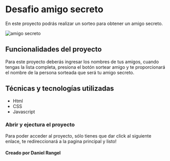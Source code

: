 <h1 >Desafio amigo secreto</h1>

En este proyecto podrás realizar un sorteo para obtener un amigo secreto.

![amigo secreto](https://github.com/user-attachments/assets/b8f5d5d2-08fe-43da-9c88-a88723f317ca)


<h2>Funcionalidades del proyecto</h2>
Para este proyecto deberás ingresar los nombres de tus amigos, cuando tengas la lista completa, presiona el botón sortear amigo
y te proporcionará el nombre de la persona sorteada que será tu amigo secreto. 

<h2>Técnicas y tecnologías utilizadas</h2>
<ul>
  <li>Html</li>
  <li>CSS</li>
  <li>Javascript</li>
</ul>

<h3>Abrir y ejectura el proyecto</h3>
Para poder acceder al proyecto, sólo tienes que dar click al siguiente enlace, te redireccionará a la pagina principal y listo!

<h4>Creado por Daniel Rangel</h4>
